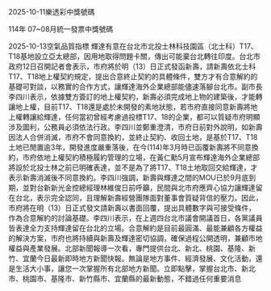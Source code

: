 
2025-10-11樂透彩中獎號碼

                                
114年 07~08月統一發票中獎號碼
                             
2025-10-13空氣品質指標
                              輝達有意在台北市北投士林科技園區（北士科）T17、T18基地設立亞太總部，因用地取得問題卡關，傳出可能棄台北轉往印度。台北市政府12日召開記者會表示，市府將於明（13）日正式發函新壽，請新壽依北士科T17、T18地上權契約規定，提出合意終止契約的具體條件，雙方才有合意解約的基礎可對談，以務實的合作方式，讓輝達海外企業總部能儘速落腳台北市。副市長李四川表示，依據雙方簽訂的地上權契約，新壽必須完成地上物的建築後，才能轉讓地上權，目前T17、T18還是處於未開發的素地狀態，若市府直接同意新壽將地上權轉讓給輝達，任何當初曾經考慮過投標T17、18的企業，都可以質疑市府明顯涉及圖利，公務員必須依法行政。李四川並鄭重澄清，市府日前對外說明，如新壽因法人合併消滅，市府不會同意換約，並終止契約、收回土地，是基於T17、T18土地已閒置逾3年，開發進度嚴重落後，在今(114)年3月時已函覆新壽將不同意換約，市府依地上權契約積極履約管理的立場，在黃仁勳5月宣布輝達海外企業總部將設於北投士林之前已明確表達，並不是為了將T17、T18土地取回交給輝達，才表示新壽消滅後不同意換約。李四川強調，新壽與輝達之間的MOU已於9月底到期，並對台新新光金控總經理林維俊日前呼籲，民間與北市府應齊心協力讓輝達留在台北，表示完全認同，且理解新壽經營團隊面對董事會質疑背信的壓力。因此，市府將在明（13）日正式發文請新壽以書面回覆，提出具體數字與可接受條件，作為合意解約的討論基礎。李四川表示，在上週四台北市議會開議首日，各黨議員皆表達全力支持輝達留在台北的立場。合意解約是目前最圓滿、最能兼顧各方權益的解決方案，市府也將持續與新壽及輝達密切協調，確保過程公開透明，兼顧市地權益與產業發展。北部新聞報導一次看，專門提供台北、新北、桃園、基隆、新竹、宜蘭今日最新即時地方新聞快報。無論是地方事件、經濟發展、文化活動，還是生活大小事，讓您一次掌握所有北部地方新聞。立即點擊，掌握台北市、新北市、桃園市、基隆市、新竹縣市、宜蘭縣的最新動態，不錯過任何重要消息